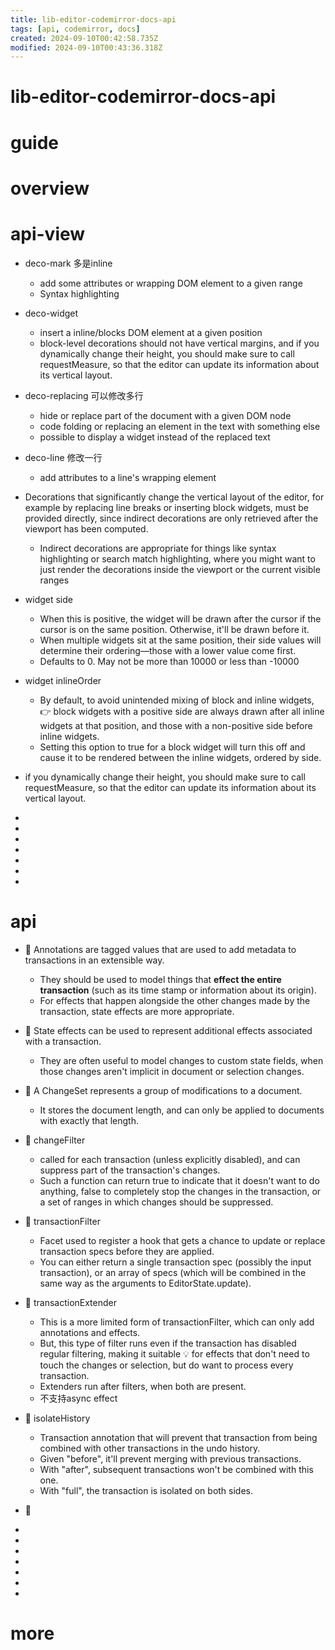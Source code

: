 ```yaml
---
title: lib-editor-codemirror-docs-api
tags: [api, codemirror, docs]
created: 2024-09-10T00:42:58.735Z
modified: 2024-09-10T00:43:36.318Z
---
```


# lib-editor-codemirror-docs-api

# guide

# overview

# api-view

- deco-mark 多是inline
  - add some attributes or wrapping DOM element to a given range
  - Syntax highlighting
- deco-widget
  - insert a inline/blocks DOM element at a given position
  - block-level decorations should not have vertical margins, and if you dynamically change their height, you should make sure to call requestMeasure, so that the editor can update its information about its vertical layout.
- deco-replacing 可以修改多行
  - hide or replace part of the document with a given DOM node
  - code folding or replacing an element in the text with something else
  - possible to display a widget instead of the replaced text
- deco-line 修改一行
  - add attributes to a line's wrapping element

- Decorations that significantly change the vertical layout of the editor, for example by replacing line breaks or inserting block widgets, must be provided directly, since indirect decorations are only retrieved after the viewport has been computed.
  - Indirect decorations are appropriate for things like syntax highlighting or search match highlighting, where you might want to just render the decorations inside the viewport or the current visible ranges

- widget side
  - When this is positive, the widget will be drawn after the cursor if the cursor is on the same position. Otherwise, it'll be drawn before it. 
  - When multiple widgets sit at the same position, their side values will determine their ordering—those with a lower value come first. 
  - Defaults to 0. May not be more than 10000 or less than -10000
- widget inlineOrder
  - By default, to avoid unintended mixing of block and inline widgets, 👉 block widgets with a positive side are always drawn after all inline widgets at that position, and those with a non-positive side before inline widgets. 
  - Setting this option to true for a block widget will turn this off and cause it to be rendered between the inline widgets, ordered by side.

- if you dynamically change their height, you should make sure to call requestMeasure, so that the editor can update its information about its vertical layout.

- 
- 
- 
- 
- 
- 
- 

# api
- 🧩 Annotations are tagged values that are used to add metadata to transactions in an extensible way. 
  - They should be used to model things that **effect the entire transaction** (such as its time stamp or information about its origin). 
  - For effects that happen alongside the other changes made by the transaction, state effects are more appropriate.
- 🧩 State effects can be used to represent additional effects associated with a transaction. 
  - They are often useful to model changes to custom state fields, when those changes aren't implicit in document or selection changes.

- 🧩 A ChangeSet represents a group of modifications to a document. 
  - It stores the document length, and can only be applied to documents with exactly that length.

- 🧩 changeFilter
  - called for each transaction (unless explicitly disabled), and can suppress part of the transaction's changes.
  - Such a function can return true to indicate that it doesn't want to do anything, false to completely stop the changes in the transaction, or a set of ranges in which changes should be suppressed. 
- 🧩 transactionFilter
  - Facet used to register a hook that gets a chance to update or replace transaction specs before they are applied.
  - You can either return a single transaction spec (possibly the input transaction), or an array of specs (which will be combined in the same way as the arguments to EditorState.update).
- 🧩 transactionExtender
  - This is a more limited form of transactionFilter, which can only add annotations and effects.
  - But, this type of filter runs even if the transaction has disabled regular filtering, making it suitable 💡 for effects that don't need to touch the changes or selection, but do want to process every transaction.
  - Extenders run after filters, when both are present.
  - 不支持async effect

- 🧩 isolateHistory
  - Transaction annotation that will prevent that transaction from being combined with other transactions in the undo history. 
  - Given "before", it'll prevent merging with previous transactions. 
  - With "after", subsequent transactions won't be combined with this one. 
  - With "full", the transaction is isolated on both sides.

- 🧩 
- 
- 
- 
- 
- 
- 
- 

# more
